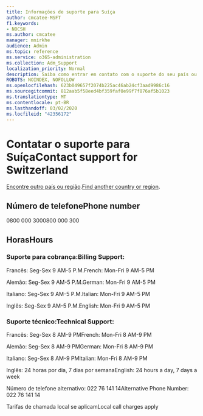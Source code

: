 ```yaml
---
title: Informações de suporte para Suíça
author: cmcatee-MSFT
f1.keywords:
- NOCSH
ms.author: cmcatee
manager: mnirkhe
audience: Admin
ms.topic: reference
ms.service: o365-administration
ms.collection: Adm_Support
localization_priority: Normal
description: Saiba como entrar em contato com o suporte do seu país ou região.
ROBOTS: NOINDEX, NOFOLLOW
ms.openlocfilehash: 623b049657f2074b225ac46ab24cf3aad9986c16
ms.sourcegitcommit: 812aab5f58eed4bf359faf0e99f7f876af5b1023
ms.translationtype: MT
ms.contentlocale: pt-BR
ms.lasthandoff: 03/02/2020
ms.locfileid: "42356172"
---
```

# <a name="contact-support-for-switzerland"></a><span data-ttu-id="418be-103">Contatar o suporte para Suíça</span><span class="sxs-lookup"><span data-stu-id="418be-103">Contact support for Switzerland</span></span>

<span data-ttu-id="418be-104">[Encontre outro país ou região](../contact-support-for-business-products.md).</span><span class="sxs-lookup"><span data-stu-id="418be-104">[Find another country or region](../contact-support-for-business-products.md).</span></span>

## <a name="phone-number"></a><span data-ttu-id="418be-105">Número de telefone</span><span class="sxs-lookup"><span data-stu-id="418be-105">Phone number</span></span>
<span data-ttu-id="418be-106">0800 000 300</span><span class="sxs-lookup"><span data-stu-id="418be-106">0800 000 300</span></span>

## <a name="hours"></a><span data-ttu-id="418be-107">Horas</span><span class="sxs-lookup"><span data-stu-id="418be-107">Hours</span></span>
### <a name="billing-support"></a><span data-ttu-id="418be-108">Suporte para cobrança:</span><span class="sxs-lookup"><span data-stu-id="418be-108">Billing Support:</span></span>

<span data-ttu-id="418be-109">Francês: Seg-Sex 9 AM-5 P.M.</span><span class="sxs-lookup"><span data-stu-id="418be-109">French: Mon-Fri 9 AM-5 PM</span></span>

<span data-ttu-id="418be-110">Alemão: Seg-Sex 9 AM-5 P.M.</span><span class="sxs-lookup"><span data-stu-id="418be-110">German: Mon-Fri 9 AM-5 PM</span></span>

<span data-ttu-id="418be-111">Italiano: Seg-Sex 9 AM-5 P.M.</span><span class="sxs-lookup"><span data-stu-id="418be-111">Italian: Mon-Fri 9 AM-5 PM</span></span>

<span data-ttu-id="418be-112">Inglês: Seg-Sex 9 AM-5 P.M.</span><span class="sxs-lookup"><span data-stu-id="418be-112">English: Mon-Fri 9 AM-5 PM</span></span>

### <a name="technical-support"></a><span data-ttu-id="418be-113">Suporte técnico:</span><span class="sxs-lookup"><span data-stu-id="418be-113">Technical Support:</span></span>

<span data-ttu-id="418be-114">Francês: Seg-Sex 8 AM-9 PM</span><span class="sxs-lookup"><span data-stu-id="418be-114">French: Mon-Fri 8 AM-9 PM</span></span>

<span data-ttu-id="418be-115">Alemão: Seg-Sex 8 AM-9 PM</span><span class="sxs-lookup"><span data-stu-id="418be-115">German: Mon-Fri 8 AM-9 PM</span></span>

<span data-ttu-id="418be-116">Italiano: Seg-Sex 8 AM-9 PM</span><span class="sxs-lookup"><span data-stu-id="418be-116">Italian: Mon-Fri 8 AM-9 PM</span></span>

<span data-ttu-id="418be-117">Inglês: 24 horas por dia, 7 dias por semana</span><span class="sxs-lookup"><span data-stu-id="418be-117">English: 24 hours a day, 7 days a week</span></span>

<span data-ttu-id="418be-118">Número de telefone alternativo: 022 76 141 14</span><span class="sxs-lookup"><span data-stu-id="418be-118">Alternative Phone Number: 022 76 141 14</span></span>

<span data-ttu-id="418be-119">Tarifas de chamada local se aplicam</span><span class="sxs-lookup"><span data-stu-id="418be-119">Local call charges apply</span></span>
